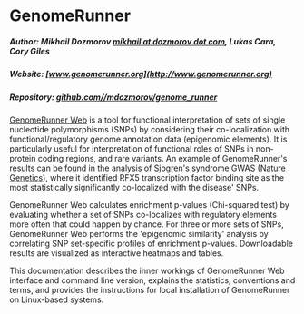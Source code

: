 # GenomeRunner

##### Author: Mikhail Dozmorov [mikhail at dozmorov dot com](mailto:mikhail@dozmorov.com), Lukas Cara, Cory Giles
##### Website: [www.genomerunner.org](http://www.genomerunner.org)  
##### Repository: [github.com//mdozmorov/genome_runner](https://github.com/mdozmorov/genome_runner)  

[GenomeRunner Web](http://www.genomerunner.org) is a tool for functional interpretation of sets of single nucleotide polymorphisms (SNPs) by considering their co-localization with functional/regulatory genome annotation data (epigenomic elements). It is particularly useful for interpretation of functional roles of SNPs in non-protein coding regions, and rare variants. An example of GenomeRunner's results can be found in the analysis of Sjogren's syndrome GWAS ([Nature Genetics](http://www.nature.com/ng/journal/v45/n11/full/ng.2792.html)), where it identified RFX5 transcription factor binding site as the most statistically significantly co-localized with the disease' SNPs.

GenomeRunner Web calculates enrichment p-values (Chi-squared test) by evaluating whether a set of SNPs co-localizes with regulatory elements more often that could happen by chance. For three or more sets of SNPs, GenomeRunner Web performs the 'epigenomic similarity' analysis by correlating SNP set-specific profiles of enrichment p-values. Downloadable results are visualized as interactive heatmaps and tables.

This documentation describes the inner workings of GenomeRunner Web interface and command line version, explains the statistics, conventions and terms, and provides the instructions for local installation of GenomeRunner on Linux-based systems.
